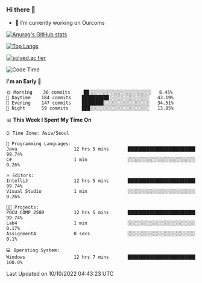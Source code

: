 ### Hi there 👋

- 🔭 I’m currently working on Ourcoms

<!--
**Rhange/Rhange** is a ✨ _special_ ✨ repository because its `README.md` (this file) appears on your GitHub profile.

Here are some ideas to get you started:

- 🌱 I’m currently learning ...
- 👯 I’m looking to collaborate on ...
- 🤔 I’m looking for help with ...
- 💬 Ask me about ...
- 📫 How to reach me: ...
- 😄 Pronouns: ...
- ⚡ Fun fact: ...
-->

[![Anurag's GitHub stats](https://github-readme-stats.vercel.app/api?username=rhange&show_icons=true&theme=gruvbox)](https://github.com/anuraghazra/github-readme-stats)

[![Top Langs](https://github-readme-stats.vercel.app/api/top-langs/?username=rhange&layout=compact&theme=gruvbox)](https://github.com/anuraghazra/github-readme-stats)

[![solved.ac tier](http://mazassumnida.wtf/api/generate_badge?boj=rhange0511)](https://solved.ac/rhange0511)

  <!--START_SECTION:waka-->
![Code Time](http://img.shields.io/badge/Code%20Time-574%20hrs%203%20mins-blue)

**I'm an Early 🐤** 

```text
🌞 Morning    36 commits     ██░░░░░░░░░░░░░░░░░░░░░░░   8.45% 
🌆 Daytime    184 commits    ██████████░░░░░░░░░░░░░░░   43.19% 
🌃 Evening    147 commits    ████████░░░░░░░░░░░░░░░░░   34.51% 
🌙 Night      59 commits     ███░░░░░░░░░░░░░░░░░░░░░░   13.85%

```


📊 **This Week I Spent My Time On** 

```text
⌚︎ Time Zone: Asia/Seoul

💬 Programming Languages: 
Java                     12 hrs 5 mins       █████████████████████████   99.74% 
C#                       1 min               ░░░░░░░░░░░░░░░░░░░░░░░░░   0.26%

🔥 Editors: 
IntelliJ                 12 hrs 5 mins       █████████████████████████   99.74% 
Visual Studio            1 min               ░░░░░░░░░░░░░░░░░░░░░░░░░   0.26%

🐱‍💻 Projects: 
POCU_COMP_2500           12 hrs 5 mins       █████████████████████████   99.74% 
Lab4                     1 min               ░░░░░░░░░░░░░░░░░░░░░░░░░   0.17% 
Assignment4              0 secs              ░░░░░░░░░░░░░░░░░░░░░░░░░   0.1%

💻 Operating System: 
Windows                  12 hrs 7 mins       █████████████████████████   100.0%

```


 Last Updated on 10/10/2022 04:43:23 UTC
<!--END_SECTION:waka-->
